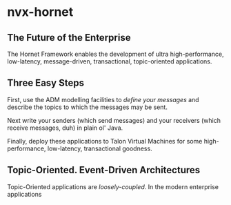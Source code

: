 # nvx-hornet

## The Future of the Enterprise

The Hornet Framework enables the development of ultra high-performance, low-latency, message-driven, transactional, topic-oriented applications.

## Three Easy Steps

First, use the ADM modelling facilities to *define your messages* and describe the topics to which the messages may be sent.

Next write your senders (which send messages) and your receivers (which receive messages, duh) in plain ol' Java.

Finally, deploy these applications to Talon Virtual Machines for some high-performance, low-latency, transactional goodness.

## Topic-Oriented. Event-Driven Architectures

Topic-Oriented applications are *loosely-coupled*. In the modern enterprise applications  
